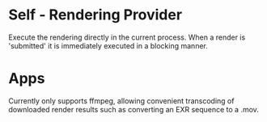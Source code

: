 # Self - Rendering Provider
Execute the rendering directly in the current process.
When a render is 'submitted' it is immediately executed in a blocking manner.

# Apps
Currently only supports ffmpeg, allowing convenient transcoding of downloaded
 render results such as converting an EXR sequence to a .mov.

